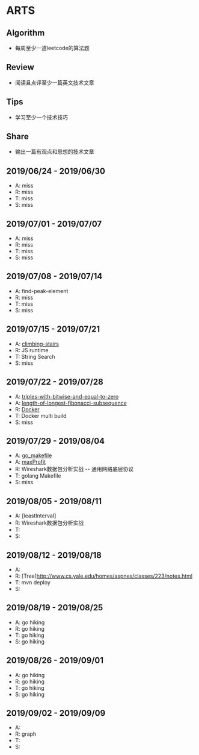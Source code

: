 # ARTS

## Algorithm

- 每周至少一道leetcode的算法题

## Review

- 阅读且点评至少一篇英文技术文章

## Tips

- 学习至少一个技术技巧

## Share

- 输出一篇有观点和思想的技术文章

## 2019/06/24 - 2019/06/30

- A: miss
- R: miss
- T: miss
- S: miss

## 2019/07/01 - 2019/07/07

- A: miss
- R: miss
- T: miss
- S: miss

## 2019/07/08 - 2019/07/14

- A: find-peak-element
- R: miss
- T: miss
- S: miss

## 2019/07/15 - 2019/07/21

- A: [climbing-stairs](https://leetcode-cn.com/problems/climbing-stairs/submissions/)
- R: JS runtime
- T: String Search
- S: miss

## 2019/07/22 - 2019/07/28

- A: [triples-with-bitwise-and-equal-to-zero](https://leetcode-cn.com/problems/triples-with-bitwise-and-equal-to-zero/)
- A: [length-of-longest-fibonacci-subsequence](https://leetcode-cn.com/problems/length-of-longest-fibonacci-subsequence/submissions/)
- R: [Docker](https://towardsdatascience.com/learn-enough-docker-to-be-useful-b7ba70caeb4b)
- T: Docker multi build
- S: miss

## 2019/07/29 - 2019/08/04

- A: [go_makefile](https://sohlich.github.io/post/go_makefile/)
- A: [maxProfit](https://leetcode-cn.com/problems/best-time-to-buy-and-sell-stock-iii/)
- R: Wireshark数据包分析实战 -- 通用网络底层协议
- T: golang Makefile
- S: miss

## 2019/08/05 - 2019/08/11

- A: [leastInterval]
- R: Wireshark数据包分析实战
- T: 
- S: 

## 2019/08/12 - 2019/08/18

- A: 
- R: [Tree]http://www.cs.yale.edu/homes/aspnes/classes/223/notes.html
- T: mvn deploy
- S: 

## 2019/08/19 - 2019/08/25

- A: go hiking
- R: go hiking
- T: go hiking
- S: go hiking

## 2019/08/26 - 2019/09/01

- A: go hiking
- R: go hiking
- T: go hiking
- S: go hiking

## 2019/09/02 - 2019/09/09

- A: 
- R: graph
- T: 
- S: 
